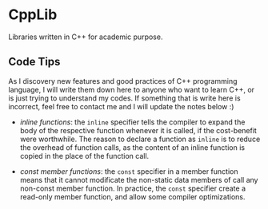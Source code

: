 # CppLib

Libraries written in C++ for academic purpose.

## Code Tips

As I discovery new features and good practices of C++ programming language, I will write them down here to anyone who want to learn C++, or is just trying to understand my codes. If something that is write here is incorrect, feel free to contact me and I will update the notes below :)

- *inline functions*: the `inline` specifier tells the compiler to expand the body of the respective function whenever it is called, if the cost-benefit were worthwhile. The reason to declare a function as `inline` is to reduce the overhead of function calls, as the content of an inline function is copied in the place of the function call.

- *const member functions*: the `const` specifier in a member function means that it cannot modificate the non-static data members of call any non-const member function. In practice, the `const` specifier create a read-only member function, and allow some compiler optimizations.
